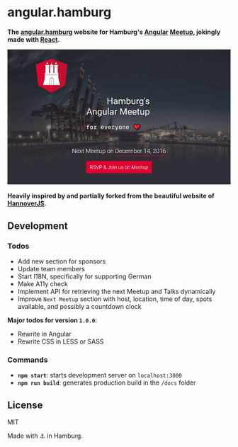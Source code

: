 
# angular.hamburg

**The [angular.hamburg](https://marktiedemann.github.io/angular.hamburg/) website for Hamburg's [Angular](https://angular.io/) [Meetup](https://www.meetup.com/Hamburg-AngularJS-Meetup/), jokingly made with [React](https://github.com/facebook/react).**

[![](https://raw.githubusercontent.com/MarkTiedemann/angular.hamburg/master/docs/media/preview.png)](https://marktiedemann.github.io/angular.hamburg/)

**Heavily inspired by and partially forked from the beautiful website of [HannoverJS](https://github.com/HannoverJS/hannoverjs.de).**

## Development

### Todos

- Add new section for sponsors
- Update team members
- Start I18N, specifically for supporting German
- Make A11y check
- Implement API for retrieving the next Meetup and Talks dynamically
- Improve `Next Meetup` section with host, location, time of day, spots available, and possibly a countdown clock

**Major todos for version `1.0.0`:**

- Rewrite in Angular
- Rewrite CSS in LESS or SASS

### Commands

- **`npm start`**: starts development server on `localhost:3000`
- **`npm run build`**: generates production build in the `/docs` folder

## License

MIT

Made with :anchor: in Hamburg.
